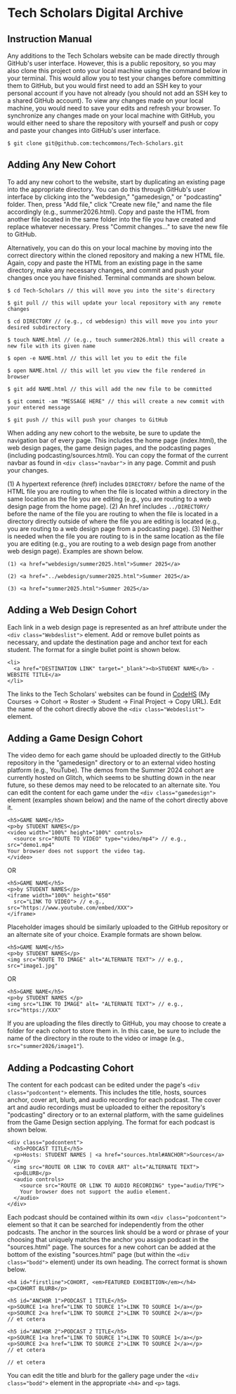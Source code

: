 # Tech Scholars Digital Archive

## Instruction Manual
Any additions to the Tech Scholars website can be made directly through GitHub's user interface. However, this is a public repository, so you may also clone this project onto your local machine using the command below in your terminal. This would allow you to test your changes before committing them to GitHub, but you would first need to add an SSH key to your personal account if you have not already (you should not add an SSH key to a shared GitHub account). To view any changes made on your local machine, you would need to save your edits and refresh your browser. To synchronize any changes made on your local machine with GitHub, you would either need to share the repository with yourself and push or copy and paste your changes into GitHub's user interface.
```
$ git clone git@github.com:techcommons/Tech-Scholars.git
```

## Adding Any New Cohort
To add any new cohort to the website, start by duplicating an existing page into the appropriate directory. You can do this through GitHub's user interface by clicking into the "webdesign," "gamedesign," or "podcasting" folder. Then, press "Add file," click "Create new file," and name the file accordingly (e.g., summer2026.html). Copy and paste the HTML from another file located in the same folder into the file you have created and replace whatever necessary. Press "Commit changes..." to save the new file to GitHub.

Alternatively, you can do this on your local machine by moving into the correct directory within the cloned repository and making a new HTML file. Again, copy and paste the HTML from an existing page in the same directory, make any necessary changes, and commit and push your changes once you have finished. Terminal commands are shown below.

```
$ cd Tech-Scholars // this will move you into the site's directory
```
```
$ git pull // this will update your local repository with any remote changes
```
```
$ cd DIRECTORY // (e.g., cd webdesign) this will move you into your desired subdirectory
```
```
$ touch NAME.html // (e.g., touch summer2026.html) this will create a new file with its given name
```
```
$ open -e NAME.html // this will let you to edit the file
```
```
$ open NAME.html // this will let you view the file rendered in browser
```
```
$ git add NAME.html // this will add the new file to be committed
```
```
$ git commit -am "MESSAGE HERE" // this will create a new commit with your entered message
```
```
$ git push // this will push your changes to GitHub
```

When adding any new cohort to the website, be sure to update the navigation bar of every page. This includes the home page (index.html), the web design pages, the game design pages, and the podcasting pages (including podcasting/sources.html). You can copy the format of the current navbar as found in ```<div class="navbar">``` in any page. Commit and push your changes.

(1) A hypertext reference (href) includes ```DIRECTORY/``` before the name of the HTML file you are routing to when the file is located within a directory in the same location as the file you are editing (e.g., you are routing to a web design page from the home page). (2) An href includes ```../DIRECTORY/``` before the name of the file you are routing to when the file is located in a directory directly outside of where the file you are editing is located (e.g., you are routing to a web design page from a podcasting page). (3) Neither is needed when the file you are routing to is in the same location as the file you are editing (e.g., you are routing to a web design page from another web design page). Examples are shown below.
```
(1) <a href="webdesign/summer2025.html">Summer 2025</a>
```
```
(2) <a href="../webdesign/summer2025.html">Summer 2025</a>
```
```
(3) <a href="summer2025.html">Summer 2025</a>
```

## Adding a Web Design Cohort
Each link in a web design page is represented as an href attribute under the ```<div class="Webdeslist">``` element. Add or remove bullet points as necessary, and update the destination page and anchor text for each student. The format for a single bullet point is shown below. 
```
<li>
  <a href="DESTINATION LINK" target="_blank"><b>STUDENT NAME</b> - WEBSITE TITLE</a>
</li>
```
The links to the Tech Scholars' websites can be found in [CodeHS](codehs.com) (My Courses -> Cohort -> Roster -> Student -> Final Project -> Copy URL). Edit the name of the cohort directly above the ```<div class="Webdeslist">``` element. 

## Adding a Game Design Cohort
The video demo for each game should be uploaded directly to the GitHub repository in the "gamedesign" directory or to an external video hosting platform (e.g., YouTube). The demos from the Summer 2024 cohort are currently hosted on Glitch, which seems to be shutting down in the near future, so these demos may need to be relocated to an alternate site. You can edit the content for each game under the ```<div class="gamedesign">``` element (examples shown below) and the name of the cohort directly above it.
```
<h5>GAME NAME</h5>
<p>by STUDENT NAMES</p>
<video width="100%" height="100%" controls>
  <source src="ROUTE TO VIDEO" type="video/mp4"> // e.g., src="demo1.mp4"
Your browser does not support the video tag.
</video>
```
OR
```
<h5>GAME NAME</h5>
<p>by STUDENT NAMES</p>
<iframe width="100%" height="650"
  src="LINK TO VIDEO"> // e.g., src="https://www.youtube.com/embed/XXX">
</iframe>
```
Placeholder images should be similarly uploaded to the GitHub repository or an alternate site of your choice. Example formats are shown below.
```
<h5>GAME NAME</h5>
<p>by STUDENT NAMES</p>
<img src="ROUTE TO IMAGE" alt="ALTERNATE TEXT"> // e.g., src="image1.jpg"
```
OR
```
<h5>GAME NAME</h5>
<p>by STUDENT NAMES </p>
<img src="LINK TO IMAGE" alt= "ALTERNATE TEXT"> // e.g., src="https://XXX"
```
If you are uploading the files directly to GitHub, you may choose to create a folder for each cohort to store them in. In this case, be sure to include the name of the directory in the route to the video or image (e.g., ```src="summer2026/image1"```).

## Adding a Podcasting Cohort
The content for each podcast can be edited under the page's ```<div class="podcontent">``` elements. This includes the title, hosts, sources anchor, cover art, blurb, and audio recording for each podcast. The cover art and audio recordings must be uploaded to either the repository's "podcasting" directory or to an external platform, with the same guidelines from the Game Design section applying. The format for each podcast is shown below.
```
<div class="podcontent">
  <h5>PODCAST TITLE</h5>
  <p>Hosts: STUDENT NAMES | <a href="sources.html#ANCHOR">Sources</a></p>
  <img src="ROUTE OR LINK TO COVER ART" alt="ALTERNATE TEXT">
  <p>BLURB</p>
  <audio controls>
    <source src="ROUTE OR LINK TO AUDIO RECORDING" type="audio/TYPE">
    Your browser does not support the audio element.
  </audio>
</div>
```
Each podcast should be contained within its own ```<div class="podcontent">``` element so that it can be searched for independently from the other podcasts. The anchor in the sources link should be a word or phrase of your choosing that uniquely matches the anchor you assign podcast in the "sources.html" page. The sources for a new cohort can be added at the bottom of the existing "sources.html" page (but within the ```<div class="bodd">``` element) under its own heading. The correct format is shown below.
```
<h4 id="firstline">COHORT, <em>FEATURED EXHIBITION</em></h4>
<p>COHORT BLURB</p>

<h5 id="ANCHOR 1">PODCAST 1 TITLE</h5>
<p>SOURCE 1<a href="LINK TO SOURCE 1">LINK TO SOURCE 1</a></p>
<p>SOURCE 2<a href="LINK TO SOURCE 2">LINK TO SOURCE 2</a></p>
// et cetera

<h5 id="ANCHOR 2">PODCAST 2 TITLE</h5>
<p>SOURCE 1<a href="LINK TO SOURCE 1">LINK TO SOURCE 1</a></p>
<p>SOURCE 2<a href="LINK TO SOURCE 2">LINK TO SOURCE 2</a></p>
// et cetera

// et cetera
```
You can edit the title and blurb for the gallery page under the ```<div class="bodd">``` element in the appropriate ```<h4>``` and ```<p>``` tags.
